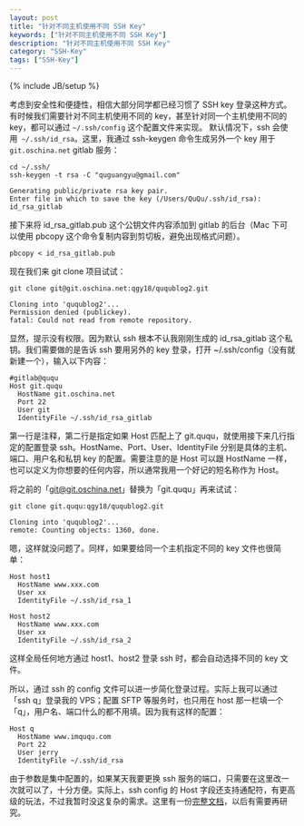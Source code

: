 ```yaml
---
layout: post
title: "针对不同主机使用不同 SSH Key"
keywords: ["针对不同主机使用不同 SSH Key"]
description: "针对不同主机使用不同 SSH Key"
category: "SSH-Key"
tags: ["SSH-Key"]
---
```

{% include JB/setup %}

考虑到安全性和便捷性，相信大部分同学都已经习惯了 SSH key 登录这种方式。有时候我们需要针对不同主机使用不同的 key，甚至针对同一个主机使用不同的 key，都可以通过 `~/.ssh/config` 这个配置文件来实现。
默认情况下，ssh 会使用` ~/.ssh/id_rsa`。这里，我通过 ssh-keygen 命令生成另外一个 key 用于 `git.oschina.net` gitlab 服务：

```
cd ~/.ssh/
ssh-keygen -t rsa -C "quguangyu@gmail.com"

Generating public/private rsa key pair.
Enter file in which to save the key (/Users/QuQu/.ssh/id_rsa): id_rsa_gitlab
```

接下来将 id_rsa_gitlab.pub 这个公钥文件内容添加到 gitlab 的后台（Mac 下可以使用 pbcopy 这个命令复制内容到剪切板，避免出现格式问题）。

```
pbcopy < id_rsa_gitlab.pub
```

现在我们来 git clone 项目试试：

```
git clone git@git.oschina.net:qgy18/ququblog2.git

Cloning into 'ququblog2'...
Permission denied (publickey).
fatal: Could not read from remote repository.
```

显然，提示没有权限。因为默认 ssh 根本不认我刚刚生成的 id_rsa_gitlab 这个私钥。我们需要做的是告诉 ssh 要用另外的 key 登录，打开 ~/.ssh/config（没有就新建一个），输入以下内容：

```
#gitlab@ququ
Host git.ququ
  HostName git.oschina.net
  Port 22
  User git
  IdentityFile ~/.ssh/id_rsa_gitlab
```

第一行是注释，第二行是指定如果 Host 匹配上了 git.ququ，就使用接下来几行指定的配置登录 ssh。HostName、Port、User、IdentityFile 分别是具体的主机、端口、用户名和私钥 key 的配置。需要注意的是 Host 可以跟 HostName 一样，也可以定义为你想要的任何内容，所以通常我用一个好记的短名称作为 Host。

将之前的「git@git.oschina.net」替换为「git.ququ」再来试试：

```
git clone git.ququ:qgy18/ququblog2.git

Cloning into 'ququblog2'...
remote: Counting objects: 1360, done.
```

嗯，这样就没问题了。同样，如果要给同一个主机指定不同的 key 文件也很简单：

```
Host host1
  HostName www.xxx.com
  User xx
  IdentityFile ~/.ssh/id_rsa_1

Host host2
  HostName www.xxx.com
  User xx
  IdentityFile ~/.ssh/id_rsa_2
```

这样全局任何地方通过 host1、host2 登录 ssh 时，都会自动选择不同的 key 文件。

所以，通过 ssh 的 config 文件可以进一步简化登录过程。实际上我可以通过「ssh q」登录我的 VPS；配置 SFTP 等服务时，也只用在 host 那一栏填一个「q」，用户名、端口什么的都不用填。因为我有这样的配置：

```
Host q
  HostName www.imququ.com
  Port 22
  User jerry
  IdentityFile ~/.ssh/id_rsa
```

由于参数是集中配置的，如果某天我要更换 ssh 服务的端口，只需要在这里改一次就可以了，十分方便。实际上，ssh config 的 Host 字段还支持通配符，有更高级的玩法，不过我暂时没这复杂的需求。这里有一份[完整文档](http://man.openbsd.org/OpenBSD-current/man5/ssh_config.5)，以后有需要再研究。